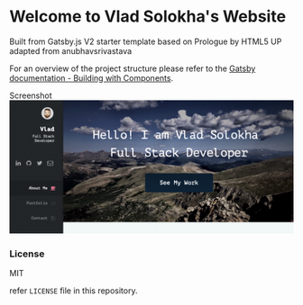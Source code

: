# Welcome to Vlad Solokha's Website 

Built from Gatsby.js V2 starter template based on Prologue by HTML5 UP adapted from anubhavsrivastava

For an overview of the project structure please refer to the [Gatsby documentation - Building with Components](https://www.gatsbyjs.org/docs/building-with-components/).

Screenshot
![Screenshot](./src/assets/img/screencap.png)


### License

MIT

refer `LICENSE` file in this repository.
